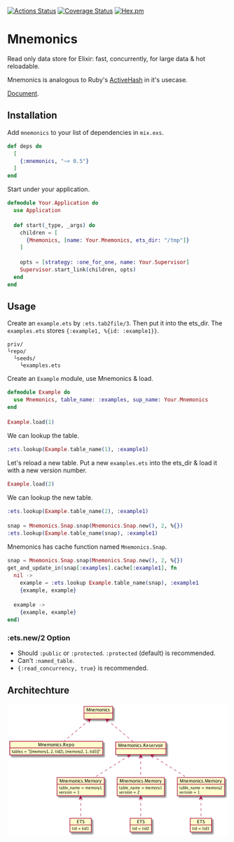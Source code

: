 [![Actions Status](https://github.com/ne-sachirou/mnemonics/workflows/test/badge.svg)](https://github.com/ne-sachirou/mnemonics/actions)
[![Coverage Status](https://coveralls.io/repos/github/ne-sachirou/mnemonics/badge.svg)](https://coveralls.io/github/ne-sachirou/mnemonics)
[![Hex.pm](https://img.shields.io/hexpm/v/mnemonics.svg)](https://hex.pm/packages/mnemonics)

# Mnemonics

Read only data store for Elixir: fast, concurrently, for large data & hot reloadable.

Mnemonics is analogous to Ruby's [ActiveHash](https://rubygems.org/gems/active_hash) in it's usecase.

[Document](https://hex.pm/docs/mnemonics).

## Installation

Add `mnemonics` to your list of dependencies in `mix.exs`.

```elixir
def deps do
  [
    {:mnemonics, "~> 0.5"}
  ]
end
```

Start under your application.

```elixir
defmodule Your.Application do
  use Application

  def start(_type, _args) do
    children = [
      {Mnemonics, [name: Your.Mnemonics, ets_dir: "/tmp"]}
    ]

    opts = [strategy: :one_for_one, name: Your.Supervisor]
    Supervisor.start_link(children, opts)
  end
end
```

## Usage

Create an `example.ets` by `:ets.tab2file/3`. Then put it into the ets_dir. The `examples.ets` stores `{:example1, %{id: :example1}}`.

```
priv/
└repo/
  └seeds/
    └examples.ets
```

Create an `Example` module, use Mnemonics & load.

```elixir
defmodule Example do
  use Mnemonics, table_name: :examples, sup_name: Your.Mnemonics
end

Example.load(1)
```

We can lookup the table.

```elixir
:ets.lookup(Example.table_name(1), :example1)
```

Let's reload a new table. Put a new `examples.ets` into the ets_dir & load it with a new version number.

```elixir
Example.load(2)
```

We can lookup the new table.

```elixir
:ets.lookup(Example.table_name(2), :example1)

snap = Mnemonics.Snap.snap(Mnemonics.Snap.new(), 2, %{})
:ets.lookup(Example.table_name(snap), :example1)
```

Mnemonics has cache function named `Mnemonics.Snap`.

```elixir
snap = Mnemonics.Snap.snap(Mnemonics.Snap.new(), 2, %{})
get_and_update_in(snap[:examples].cache[:example1], fn
  nil ->
    example = :ets.lookup Example.table_name(snap), :example1
    {example, example}

  example ->
    {example, example}
end)
```

### :ets.new/2 Option

- Should `:public` or `:protected`. `:protected` (default) is recommended.
- Can't `:named_table`.
- `{:read_concurrency, true}` is recommended.

## Architechture

[![processes](./processes.png)](https://github.com/ne-sachirou/mnemonics/blob/master/processes.png)
